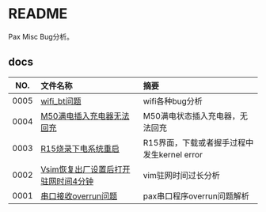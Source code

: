 # README

Pax Misc Bug分析。

## docs

NO.|文件名称|摘要
:--:|:--|:--
0005| [wifi_bt问题](docs/0005_wifi_bt问题.md) | wifi各种bug分析
0004| [M50满电插入充电器无法回充](docs/0004_M50满电插入充电器无法回充.md) | M50满电状态插入充电器，无法回充
0003| [R15烧录下电系统重启](docs/0003_R15烧录下电系统重启.md) | R15界面，下载或者握手过程中发生kernel error
0002| [Vsim恢复出厂设置后打开驻网时间4分钟](docs/0002_Vsim恢复出厂设置后打开驻网时间4分钟.md) | vim驻网时间过长分析
0001| [串口接收overrun问题](docs/0001_串口接收overrun问题.md) | pax串口程序overrun问题解析
